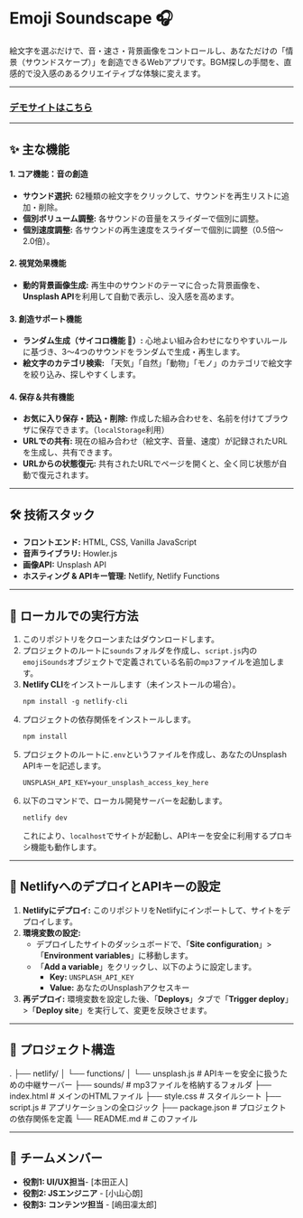 # Emoji Soundscape 🎧

絵文字を選ぶだけで、音・速さ・背景画像をコントロールし、あなただけの「情景（サウンドスケープ）」を創造できるWebアプリです。BGM探しの手間を、直感的で没入感のあるクリエイティブな体験に変えます。

---

### **[デモサイトはこちら](https://coruscating-longma-b9c9b4.netlify.app/)**

---

## ✨ 主な機能

#### **1. コア機能：音の創造**
- **サウンド選択:** 62種類の絵文字をクリックして、サウンドを再生リストに追加・削除。
- **個別ボリューム調整:** 各サウンドの音量をスライダーで個別に調整。
- **個別速度調整:** 各サウンドの再生速度をスライダーで個別に調整（0.5倍～2.0倍）。

#### **2. 視覚効果機能**
- **動的背景画像生成:** 再生中のサウンドのテーマに合った背景画像を、**Unsplash API**を利用して自動で表示し、没入感を高めます。

#### **3. 創造サポート機能**
- **ランダム生成（サイコロ機能 🎲）:** 心地よい組み合わせになりやすいルールに基づき、3〜4つのサウンドをランダムで生成・再生します。
- **絵文字のカテゴリ検索:** 「天気」「自然」「動物」「モノ」のカテゴリで絵文字を絞り込み、探しやすくします。

#### **4. 保存＆共有機能**
- **お気に入り保存・読込・削除:** 作成した組み合わせを、名前を付けてブラウザに保存できます。（`localStorage`利用）
- **URLでの共有:** 現在の組み合わせ（絵文字、音量、速度）が記録されたURLを生成し、共有できます。
- **URLからの状態復元:** 共有されたURLでページを開くと、全く同じ状態が自動で復元されます。

---

## 🛠️ 技術スタック

- **フロントエンド:** HTML, CSS, Vanilla JavaScript
- **音声ライブラリ:** Howler.js
- **画像API:** Unsplash API
- **ホスティング & APIキー管理:** Netlify, Netlify Functions

---

## 🚀 ローカルでの実行方法

1.  このリポジトリをクローンまたはダウンロードします。
2.  プロジェクトのルートに`sounds`フォルダを作成し、`script.js`内の`emojiSounds`オブジェクトで定義されている名前の`mp3`ファイルを追加します。
3.  **Netlify CLI**をインストールします（未インストールの場合）。
    ```shell
    npm install -g netlify-cli
    ```
4.  プロジェクトの依存関係をインストールします。
    ```shell
    npm install
    ```
5.  プロジェクトのルートに`.env`というファイルを作成し、あなたのUnsplash APIキーを記述します。
    ```
    UNSPLASH_API_KEY=your_unsplash_access_key_here
    ```
6.  以下のコマンドで、ローカル開発サーバーを起動します。
    ```shell
    netlify dev
    ```
    これにより、`localhost`でサイトが起動し、APIキーを安全に利用するプロキシ機能も動作します。

---

## 🔑 NetlifyへのデプロイとAPIキーの設定

1.  **Netlifyにデプロイ:** このリポジトリをNetlifyにインポートして、サイトをデプロイします。
2.  **環境変数の設定:**
    - デプロイしたサイトのダッシュボードで、「**Site configuration**」>「**Environment variables**」に移動します。
    - 「**Add a variable**」をクリックし、以下のように設定します。
        - **Key:** `UNSPLASH_API_KEY`
        - **Value:** あなたのUnsplashアクセスキー
3.  **再デプロイ:** 環境変数を設定した後、「**Deploys**」タブで「**Trigger deploy**」>「**Deploy site**」を実行して、変更を反映させます。

---

## 📂 プロジェクト構造

.
├── netlify/
│   └── functions/
│       └── unsplash.js   # APIキーを安全に扱うための中継サーバー
├── sounds/             # mp3ファイルを格納するフォルダ
├── index.html          # メインのHTMLファイル
├── style.css           # スタイルシート
├── script.js           # アプリケーションの全ロジック
├── package.json        # プロジェクトの依存関係を定義
└── README.md           # このファイル


---

## 👥 チームメンバー

- **役割1: UI/UX担当**- [本田正人]
- **役割2: JSエンジニア** - [小山心朗]
- **役割3: コンテンツ担当** - [嶋田凜太郎]